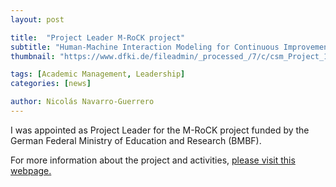 ```yaml
---
layout: post

title:  "Project Leader M-RoCK project"
subtitle: "Human-Machine Interaction Modeling for Continuous Improvement of Robot Behavior"
thumbnail: "https://www.dfki.de/fileadmin/_processed_/7/c/csm_Project_1445_fbde8b1a5c.png"

tags: [Academic Management, Leadership]
categories: [news]

author: Nicolás Navarro-Guerrero
---
```


I was appointed as Project Leader for the M-RoCK project funded by the German Federal Ministry of Education and Research (BMBF).

For more information about the project and activities, <a href="https://www.dfki.de/en/web/research/projects-and-publications/projects-overview/project/m-rock" target="_blank">please visit this webpage.</a>

<!--more-->

